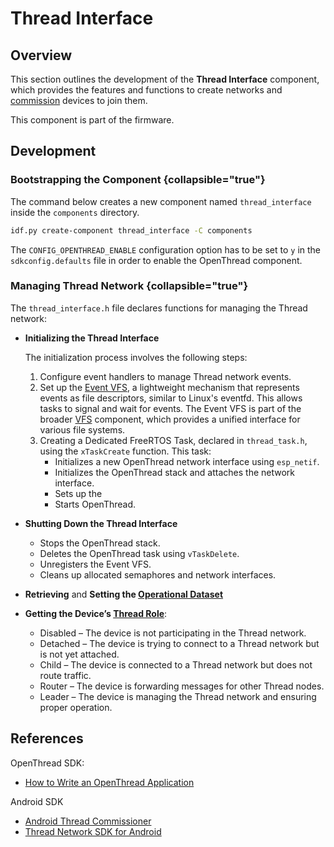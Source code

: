 <show-structure/>

# Thread Interface

## Overview

This section outlines the development of the **Thread Interface** component, which provides the features and functions
to create [](Thread.md) networks and [commission](Thread.md#commissioning) devices to join them.

This component is part of the [](Orchestrator.md) firmware.

## Development

### Bootstrapping the Component {collapsible="true"}

The command below creates a new component named `thread_interface` inside the `components` directory.

```Bash
idf.py create-component thread_interface -C components
```

The `CONFIG_OPENTHREAD_ENABLE` configuration option has to be set to `y` in the `sdkconfig.defaults` file in order to
enable the OpenThread component.


### Managing Thread Network {collapsible="true"}

The `thread_interface.h` file declares functions for managing the Thread network:
- **Initializing the Thread Interface**

  The initialization process involves the following steps:
  1. Configure event handlers to manage Thread network events.
  2. Set up the [Event VFS](https://docs.espressif.com/projects/esp-idf/en/stable/esp32/api-reference/storage/vfs.html#eventfd), a lightweight mechanism that represents events as file descriptors, similar to Linux's eventfd. This allows tasks to signal and wait for events. The Event VFS is part of the broader [VFS](https://docs.espressif.com/projects/esp-idf/en/stable/esp32/api-reference/storage/vfs.html) component, which provides a unified interface for various file systems.
  3. Creating a Dedicated FreeRTOS Task, declared in `thread_task.h`, using the `xTaskCreate` function. This task:
     - Initializes a new OpenThread network interface using `esp_netif`.
     - Initializes the OpenThread stack and attaches the network interface.
     - Sets up the [](Thread.md#openthread-cli) 
     - Starts OpenThread.
- **Shutting Down the Thread Interface**
  - Stops the OpenThread stack.
  - Deletes the OpenThread task using `vTaskDelete`.
  - Unregisters the Event VFS.
  - Cleans up allocated semaphores and network interfaces.
- **Retrieving** and **Setting the [Operational Dataset](Thread.md#active-operational-dataset)**
- **Getting the Device’s [Thread Role](Thread.md#device-roles)**:
  - Disabled – The device is not participating in the Thread network.
  - Detached – The device is trying to connect to a Thread network but is not yet attached.
  - Child – The device is connected to a Thread network but does not route traffic.
  - Router – The device is forwarding messages for other Thread nodes.
  - Leader – The device is managing the Thread network and ensuring proper operation.

## References

OpenThread SDK:

- [How to Write an OpenThread Application](https://docs.espressif.com/projects/esp-idf/en/stable/esp32/api-guides/openthread.html#how-to-write-an-openthread-application)

Android SDK

- [Android Thread Commissioner](https://github.com/openthread/ot-commissioner/tree/main/android)
- [Thread Network SDK for Android](https://developers.home.google.com/thread)
